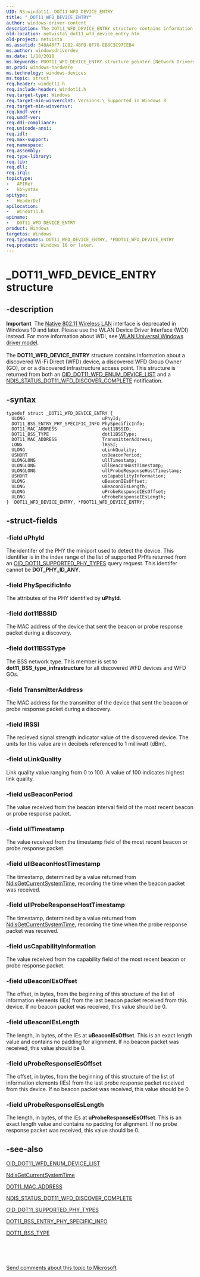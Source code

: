 ```yaml
---
UID: NS:windot11._DOT11_WFD_DEVICE_ENTRY
title: "_DOT11_WFD_DEVICE_ENTRY"
author: windows-driver-content
description: The DOT11_WFD_DEVICE_ENTRY structure contains information about a discovered Wi-Fi Direct (WFD) device, a discovered WFD Group Owner (GO), or or a discovered infrastructure access point.
old-location: netvista\_dot11_wfd_device_entry.htm
old-project: netvista
ms.assetid: 548A40F7-1C02-4BF0-8F78-EB8C3C97CEB4
ms.author: windowsdriverdev
ms.date: 1/18/2018
ms.keywords: PDOT11_WFD_DEVICE_ENTRY structure pointer [Network Drivers Starting with Windows Vista], *PDOT11_WFD_DEVICE_ENTRY, netvista._dot11_wfd_device_entry, _DOT11_WFD_DEVICE_ENTRY, windot11/ DOT11_WFD_DEVICE_ENTRY, DOT11_WFD_DEVICE_ENTRY, windot11/PDOT11_WFD_DEVICE_ENTRY, PDOT11_WFD_DEVICE_ENTRY, DOT11_WFD_DEVICE_ENTRY structure [Network Drivers Starting with Windows Vista]
ms.prod: windows-hardware
ms.technology: windows-devices
ms.topic: struct
req.header: windot11.h
req.include-header: Windot11.h
req.target-type: Windows
req.target-min-winverclnt: Versions:\_Supported in Windows 8
req.target-min-winversvr: 
req.kmdf-ver: 
req.umdf-ver: 
req.ddi-compliance: 
req.unicode-ansi: 
req.idl: 
req.max-support: 
req.namespace: 
req.assembly: 
req.type-library: 
req.lib: 
req.dll: 
req.irql: 
topictype:
-	APIRef
-	kbSyntax
apitype:
-	HeaderDef
apilocation:
-	Windot11.h
apiname:
-	DOT11_WFD_DEVICE_ENTRY
product: Windows
targetos: Windows
req.typenames: DOT11_WFD_DEVICE_ENTRY, *PDOT11_WFD_DEVICE_ENTRY
req.product: Windows 10 or later.
---
```


# _DOT11_WFD_DEVICE_ENTRY structure


## -description


<div class="alert"><b>Important</b>  The <a href="https://msdn.microsoft.com/library/windows/hardware/ff560689">Native 802.11 Wireless LAN</a> interface is deprecated in Windows 10 and later. Please use the WLAN Device Driver Interface (WDI) instead. For more information about WDI, see <a href="https://msdn.microsoft.com/6EF92E34-7BC9-465E-B05D-2BCB29165A18">WLAN Universal Windows driver model</a>.</div><div> </div>The <b>DOT11_WFD_DEVICE_ENTRY</b> structure contains information about a discovered Wi-Fi Direct (WFD) device, a discovered WFD Group Owner (GO), or or a discovered infrastructure access point. This structure is returned from both an <a href="https://msdn.microsoft.com/library/windows/hardware/hh451796">OID_DOT11_WFD_ENUM_DEVICE_LIST</a> and a <a href="https://msdn.microsoft.com/library/windows/hardware/hh451704">NDIS_STATUS_DOT11_WFD_DISCOVER_COMPLETE</a> notification.


## -syntax


````
typedef struct _DOT11_WFD_DEVICE_ENTRY {
  ULONG                             uPhyId;
  DOT11_BSS_ENTRY_PHY_SPECIFIC_INFO PhySpecificInfo;
  DOT11_MAC_ADDRESS                 dot11BSSID;
  DOT11_BSS_TYPE                    dot11BSSType;
  DOT11_MAC_ADDRESS                 TransmitterAddress;
  LONG                              lRSSI;
  ULONG                             uLinkQuality;
  USHORT                            usBeaconPeriod;
  ULONGLONG                         ullTimestamp;
  ULONGLONG                         ullBeaconHostTimestamp;
  ULONGLONG                         ullProbeResponseHostTimestamp;
  USHORT                            usCapabilityInformation;
  ULONG                             uBeaconIEsOffset;
  ULONG                             uBeaconIEsLength;
  ULONG                             uProbeResponseIEsOffset;
  ULONG                             uProbeResponseIEsLength;
}  DOT11_WFD_DEVICE_ENTRY, *PDOT11_WFD_DEVICE_ENTRY;
````


## -struct-fields




### -field uPhyId

The identifer of the PHY the miniport used to detect the device. This identifier is in the index range of the list of supported PHYs returned from an <a href="https://docs.microsoft.com/en-us/windows-hardware/drivers/network/oid-dot11-supported-phy-types">OID_DOT11_SUPPORTED_PHY_TYPES</a> query request. This identifer cannot be <b>DOT_PHY_ID_ANY</b>.


### -field PhySpecificInfo

The attributes of the PHY identified by <b>uPhyId</b>.


### -field dot11BSSID

The MAC address of the device that sent the beacon or probe response packet during a discovery.


### -field dot11BSSType

The BSS network type. This member is set to <b>dot11_BSS_type_infrastructure</b> for all discovered WFD devices and WFD GOs.


### -field TransmitterAddress

The MAC address for the transmitter of the device that sent the beacon or probe response packet during a discovery.


### -field lRSSI

The recieved signal strength indicator value of the discovered device. The units for this value are in decibels referenced to 1 milliwatt (dBm).


### -field uLinkQuality

Link quality value ranging from 0 to 100. A value of 100 indicates highest link quality.


### -field usBeaconPeriod

The value received from the beacon interval field of the most recent beacon or probe response packet.


### -field ullTimestamp

The value received from the timestamp field of the most recent beacon or probe response packet.


### -field ullBeaconHostTimestamp

The timestamp, determined by a value returned from <a href="..\ndis\nf-ndis-ndisgetcurrentsystemtime.md">NdisGetCurrentSystemTime</a>, recording the time when the beacon packet was received.


### -field ullProbeResponseHostTimestamp

The timestamp, determined by a value returned from <a href="..\ndis\nf-ndis-ndisgetcurrentsystemtime.md">NdisGetCurrentSystemTime</a>, recording the time when the probe response packet was received.


### -field usCapabilityInformation

The value received from the capability field of the most recent beacon or probe response packet.


### -field uBeaconIEsOffset

The offset, in bytes, from the beginning of this structure  of the list of information elements (IEs) from the last beacon packet received from this device. If no beacon packet was received, this value should be 0.


### -field uBeaconIEsLength

The length, in bytes, of the IEs at <b>uBeaconIEsOffset</b>. This is an exact length value and contains no padding for alignment. If no beacon packet was received, this value should be 0.


### -field uProbeResponseIEsOffset

The offset, in bytes, from the beginning of this structure  of the list of information elements (IEs) from the last probe response packet received from this device. If no beacon packet was received, this value should be 0.


### -field uProbeResponseIEsLength

The length, in bytes, of the IEs at <b>uProbeResponseIEsOffset</b>. This is an exact length value and contains no padding for alignment. If no probe response packet was received, this value should be 0.


## -see-also

<a href="https://msdn.microsoft.com/library/windows/hardware/hh451796">OID_DOT11_WFD_ENUM_DEVICE_LIST</a>

<a href="..\ndis\nf-ndis-ndisgetcurrentsystemtime.md">NdisGetCurrentSystemTime</a>

<a href="..\windot11\ns-windot11-_dot11_mac_address.md">DOT11_MAC_ADDRESS</a>

<a href="https://msdn.microsoft.com/library/windows/hardware/hh451704">NDIS_STATUS_DOT11_WFD_DISCOVER_COMPLETE</a>

<a href="https://docs.microsoft.com/en-us/windows-hardware/drivers/network/oid-dot11-supported-phy-types">OID_DOT11_SUPPORTED_PHY_TYPES</a>

<a href="..\windot11\ns-windot11-dot11_bss_entry_phy_specific_info.md">DOT11_BSS_ENTRY_PHY_SPECIFIC_INFO</a>

<a href="..\wlantypes\ne-wlantypes-_dot11_bss_type.md">DOT11_BSS_TYPE</a>

 

 

<a href="mailto:wsddocfb@microsoft.com?subject=Documentation%20feedback [netvista\netvista]:%20 DOT11_WFD_DEVICE_ENTRY structure%20 RELEASE:%20(1/18/2018)&amp;body=%0A%0APRIVACY STATEMENT%0A%0AWe use your feedback to improve the documentation. We don't use your email address for any other purpose, and we'll remove your email address from our system after the issue that you're reporting is fixed. While we're working to fix this issue, we might send you an email message to ask for more info. Later, we might also send you an email message to let you know that we've addressed your feedback.%0A%0AFor more info about Microsoft's privacy policy, see http://privacy.microsoft.com/en-us/default.aspx." title="Send comments about this topic to Microsoft">Send comments about this topic to Microsoft</a>

